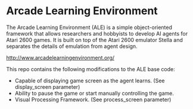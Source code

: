 Arcade Learning Environment
===

The Arcade Learning Environment (ALE) is a simple object-oriented framework that allows researchers and hobbyists to develop AI agents for Atari 2600 games. It is built on top of the Atari 2600 emulator Stella and separates the details of emulation from agent design.

http://www.arcadelearningenvironment.org/

This repo contains the following modifications to the ALE base code:

* Capable of displaying game screen as the agent learns. (See display_screen parameter) 
* Ability to pause the game or start manually controlling the game.
* Visual Processing Framework. (See process_screen parameter)
